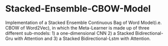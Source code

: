 # Stacked-Ensemble-CBOW-Model
Implementation of a Stacked Ensemble Continuous Bag of Word Model(i.e. CBOW of Word2Vec), in which the Meta-Learner is made up of three different sub-models: 1) a one-dimensional CNN  2) a Stacked Bidirectional-Gru with Attention and 3) a Stacked Bidirectional-Lstm with Attention. 

